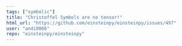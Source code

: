 ```yaml
---
tags: ["symbolic"]
title: "Christoffel Symbols are no tensor!"
html_url: "https://github.com/einsteinpy/einsteinpy/issues/497"
user: "andi8086"
repo: "einsteinpy/einsteinpy"
---
```


